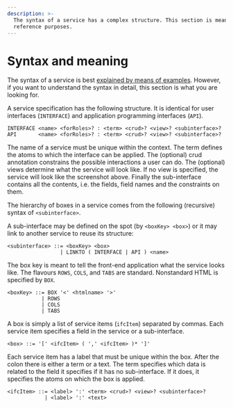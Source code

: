 ```yaml
---
description: >-
  The syntax of a service has a complex structure. This section is meant for
  reference purposes.
---
```


# Syntax and meaning

The syntax of a service is best [explained by means of examples](explanations.md). However, if you want to understand the syntax in detail, this section is what you are looking for.

A service specification has the following structure. It is identical for user interfaces \(`INTERFACE`\) and application programming interfaces \(`API`\).

```text
INTERFACE <name> <forRoles>? : <term> <crud>? <view>? <subinterface>?
API       <name> <forRoles>? : <term> <crud>? <view>? <subinterface>?
```

The name of a service must be unique within the context. The term defines the atoms to which the interface can be applied. The \(optional\) crud annotation constrains the possible interactions a user can do. The \(optional\) views determine what the service will look like. If no view is specified, the service will look like the screenshot above. Finally the sub-interface contains all the contents, i.e. the fields, field names and the constraints on them.

The hierarchy of boxes in a service comes from the following \(recursive\) syntax of `<subinterface>`.

A sub-interface may be defined on the spot \(by `<boxKey> <box>`\) or it may link to another service to reuse its structure:

```text
<subinterface> ::= <boxKey> <box>
                 | LINKTO ( INTERFACE | API ) <name>
```

The box key is meant to tell the front-end application what the service looks like. The flavours `ROWS`, `COLS`, and `TABS` are standard. Nonstandard HTML is specified by `BOX`.

```text
<boxKey> ::= BOX '<' <htmlname> '>'
           | ROWS
           | COLS
           | TABS
```

A box is simply a list of service items \(`ifcItem`\) separated by commas. Each service item specifies a field in the service or a sub-interface.

```text
<box> ::= '[' <ifcItem> ( ',' <ifcItem> )* ']'
```

Each service item has a label that must be unique within the box. After the colon there is either a term or a text. The term specifies which data is related to the field it specifies if it has no sub-interface. If it does, it specifies the atoms on which the box is applied.

```text
<ifcItem> ::= <label> ':' <term> <crud>? <view>? <subinterface>?
            | <label> ':' <text>
```

